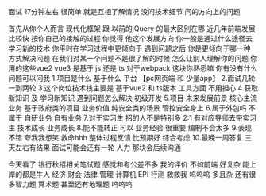 面试 17分钟左右
很简单 就是互相了解情况
没问技术细节 问的方向上的问题

首先从你个人而言 现代化框架 跟 以前的jQuery 的最大区别在哪
近几年前端发展比较快 按你自己的接触的过程 你觉得 他这个发展方向 你一般是通过什么途径去学习新的技术 
你平时在学习过程中更倾向于 遇到问题之后 你是更倾向于哪一种 方式解决问题 
在我们对某一个问题不是很了解的时候 怎么让别人理解你的问题
你用的这些vue2 vue3 是基于 js 还是 ts 
对于webpack 这块你熟悉嘛 
你有没有什么问题可以问我
1.项目是什么 基于什么 平台 【pc网页端 和 少量app】
2.面试几轮 一到两轮
3.这个岗位技术栈主要是 基于vue2 和 ts版本  工具方面 不用担心
4.获取新知识 及 学习新知识 遇到问题怎么解决 初级开发 
5.项目 未来发展前景 核心主流业务 基于政府类的项目 业务价值 纯安全类的场景  管控安全身上
6.属于外包吗 不属于 自研业务 自有业务
7.对于实习生 招的人不是特别多 2:1 有对应导师去带实习生  技术成长 业务成长
8.能不能转正 可以 业务经验 很重要  编制不会太多 
9.表现不错 夸我我想笑 救命hhh 整体过程反馈 比预期好 综合考虑
10.最晚一周答复 三天左右有结果 面试可能会还有一轮 人力 那块会后续沟通





今天看了 银行秋招相关笔试题 感觉和考公差不多 我的评价 不如前端 好复杂 能上岸的都是牛人 
经济 财会 法律 管理 计算机 EPI 行测 救救我 呜呜呜
多且杂  还有很多智力题 算术题 甚至还有地理题 呜呜呜